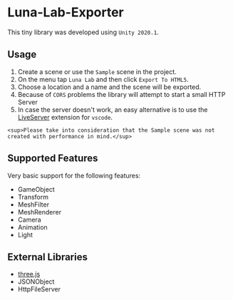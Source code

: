 # Luna-Lab-Exporter

This tiny library was developed using `Unity 2020.1`.

## Usage

1. Create a scene or use the `Sample` scene in the project.
2. On the menu tap `Luna Lab` and then click `Export To HTML5`.
3. Choose a location and a name and the scene will be exported.
4. Because of `CORS` problems the library will attempt to start a small HTTP Server
5. In case the server doesn't work, an easy alternative is to use the [LiveServer](https://marketplace.visualstudio.com/items?itemName=ritwickdey.LiveServer) extension for `vscode`.


`<sup>Please take into consideration that the Sample scene was not created with performance in mind.</sup>`

## Supported Features

Very basic support for the following features:

- GameObject
- Transform
- MeshFilter
- MeshRenderer
- Camera
- Animation
- Light

## External Libraries

- [three.js](https://threejs.org/)
- JSONObject
- HttpFileServer

